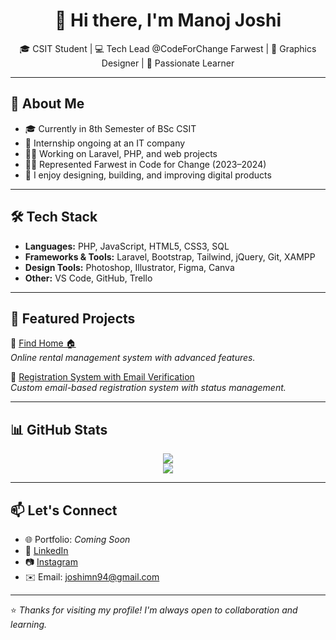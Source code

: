 <h1 align="center">👋 Hi there, I'm Manoj Joshi</h1>

<p align="center">
🎓 CSIT Student | 💻 Tech Lead @CodeForChange Farwest | 🎨 Graphics Designer | 🧠 Passionate Learner
</p>

---

## 🚀 About Me
- 🎓 Currently in 8th Semester of BSc CSIT  
- 💼 Internship ongoing at an IT company  
- 👨‍💻 Working on Laravel, PHP, and web projects  
- 🧑‍🏫 Represented Farwest in Code for Change (2023–2024)  
- 💬 I enjoy designing, building, and improving digital products  

---

## 🛠 Tech Stack
- **Languages:** PHP, JavaScript, HTML5, CSS3, SQL  
- **Frameworks & Tools:** Laravel, Bootstrap, Tailwind, jQuery, Git, XAMPP  
- **Design Tools:** Photoshop, Illustrator, Figma, Canva  
- **Other:** VS Code, GitHub, Trello  

---

## 📂 Featured Projects

🔹 [Find Home 🏠](https://github.com/manojjoshi099/find-home)  
_Online rental management system with advanced features._

🔹 [Registration System with Email Verification](https://github.com/manojjoshi099/user-register-email-verification)  
_Custom email-based registration system with status management._

---

## 📊 GitHub Stats
<p align="center">
  <img src="https://github-readme-stats.vercel.app/api?username=manojjoshi099&show_icons=true&theme=tokyonight" />
  <br>
  <img src="https://github-readme-streak-stats.herokuapp.com/?user=manojjoshi099&theme=tokyonight" />
</p>

---

## 📫 Let's Connect
- 🌐 Portfolio: _Coming Soon_
- 💼 [LinkedIn](https://www.linkedin.com/in/manojjoshi99/)
- 📷 [Instagram](https://www.instagram.com/manojjoshi099/)
- ✉️ Email: joshimn94@gmail.com

---

⭐ _Thanks for visiting my profile! I'm always open to collaboration and learning._  
